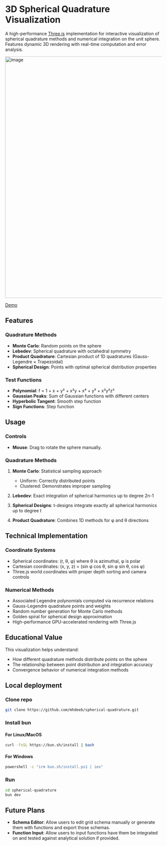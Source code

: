 # 3D Spherical Quadrature Visualization

A high-performance [Three.js](https://threejs.org/) implementation for interactive visualization of spherical quadrature methods and numerical integration on the unit sphere. Features dynamic 3D rendering with real-time computation and error analysis.

<img width="1660" height="775" alt="image" src="https://github.com/user-attachments/assets/6c9d1921-886e-4a5a-849c-47193c679137" />

[Demo](https://www.mhdeeb.com/grad)

## Features

### Quadrature Methods
- **Monte Carlo**: Random points on the sphere
- **Lebedev**: Spherical quadrature with octahedral symmetry
- **Product Quadrature**: Cartesian product of 1D quadratures (Gauss-Legendre × Trapezoidal)
- **Spherical Design**: Points with optimal spherical distribution properties

### Test Functions
- **Polynomial**: f = 1 + x + y² + x²y + x⁴ + y⁵ + x²y²z²
- **Gaussian Peaks**: Sum of Gaussian functions with different centers
- **Hyperbolic Tangent**: Smooth step function
- **Sign Functions**: Step function

## Usage

### Controls
- **Mouse**: Drag to rotate the sphere manually.

### Quadrature Methods
1. **Monte Carlo**: Statistical sampling approach
   - Uniform: Correctly distributed points
   - Clustered: Demonstrates improper sampling

2. **Lebedev**: Exact integration of spherical harmonics up to degree 2n-1

3. **Spherical Designs**: t-designs integrate exactly all spherical harmonics up to degree t

4. **Product Quadrature**: Combines 1D methods for φ and θ directions

## Technical Implementation

### Coordinate Systems
- Spherical coordinates: (r, θ, φ) where θ is azimuthal, φ is polar
- Cartesian coordinates: (x, y, z) = (sin φ cos θ, sin φ sin θ, cos φ)
- Three.js world coordinates with proper depth sorting and camera controls

### Numerical Methods
- Associated Legendre polynomials computed via recurrence relations
- Gauss-Legendre quadrature points and weights
- Random number generation for Monte Carlo methods
- Golden spiral for spherical design approximation
- High-performance GPU-accelerated rendering with Three.js

## Educational Value

This visualization helps understand:
- How different quadrature methods distribute points on the sphere
- The relationship between point distribution and integration accuracy
- Convergence behavior of numerical integration methods

## Local deployment

### Clone repo

```bash
git clone https://github.com/mhdeeb/spherical-quadrature.git
```

### Install bun

#### For Linux/MacOS

```bash
curl -fsSL https://bun.sh/install | bash
```

#### For Windows

```cmd
powershell -c "irm bun.sh/install.ps1 | iex"
```

### Run

```bash
cd spherical-quadrature
bun dev
```

## Future Plans

- **Schema Editor**: Allow users to edit grid schema manually or generate them with functions and export those schemas.
- **Function Input**: Allow users to input functions have them be integrated on and tested against analytical solution if provided.
